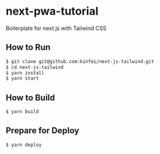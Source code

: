 # next-pwa-tutorial

Boilerplate for next.js with Tailwind CSS

## How to Run

```bash
$ git clone git@github.com:kinfei/next-js-tailwind.git
$ cd next-js-tailwind
$ yarn install
$ yarn start
```

## How to Build

```bash
$ yarn build
```

## Prepare for Deploy

```bash
$ yarn deploy
```
